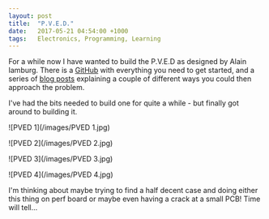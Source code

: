 ```yaml
---
layout: post
title:  "P.V.E.D."
date:   2017-05-21 04:54:00 +1000
tags:   Electronics, Programming, Learning
---
```


For a while now I have wanted to build the P.V.E.D as designed by Alain Iamburg.  There is a [GitHub](https://github.com/alainiamburg/PVED) with everything you need to get started, and a series of [blog posts](https://www.optiv.com/blog/demystifying-hardware-security-part-i) explaining a couple of different ways you could then approach the problem.

I've had the bits needed to build one for quite a while - but finally got around to building it.

![PVED 1](/images/PVED 1.jpg)

![PVED 2](/images/PVED 2.jpg)

![PVED 3](/images/PVED 3.jpg)

![PVED 4](/images/PVED 4.jpg)

I'm thinking about maybe trying to find a half decent case and doing either this thing on perf board or maybe even having a crack at a small PCB!  Time will tell...